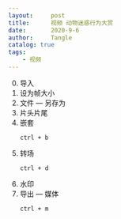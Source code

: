 ```yaml
---
layout:     post
title:      视频 动物迷惑行为大赏
date:       2020-9-6
author:     Tangle
catalog: true
tags:
    - 视频
---
```


0. 导入
0. 设为帧大小
0. 文件 — 另存为
0. 片头片尾
0. 嵌套
    ```
    ctrl + b
    ```
0. 转场
    ```
    ctrl + d
    ```
0. 水印
0. 导出 — 媒体
    ```
    ctrl + m
    ```
